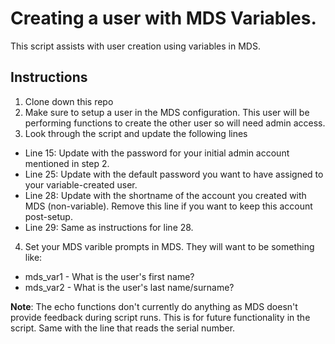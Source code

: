 # Creating a user with MDS Variables. 
This script assists with user creation using variables in MDS.

## Instructions
1. Clone down this repo
2. Make sure to setup a user in the MDS configuration. This user will be performing functions to create the other user so will need admin access.
3. Look through the script and update the following lines
  - Line 15: Update with the password for your initial admin account mentioned in step 2.
  - Line 25: Update with the default password you want to have assigned to your variable-created user.
  - Line 28: Update with the shortname of the account you created with MDS (non-variable). Remove this line if you want to keep this account post-setup.
  - Line 29: Same as instructions for line 28.
4. Set your MDS varible prompts in MDS. They will want to be something like: 
  - mds_var1 - What is the user's first name?
  - mds_var2 - What is the user's last name/surname?

**Note**: The echo functions don't currently do anything as MDS doesn't provide feedback during script runs. This is for future functionality in the script. Same with the line that reads the serial number.
